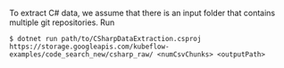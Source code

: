To extract C# data, we assume that there is an input folder that contains multiple git repositories. Run
```
$ dotnet run path/to/CSharpDataExtraction.csproj https://storage.googleapis.com/kubeflow-examples/code_search_new/csharp_raw/ <numCsvChunks> <outputPath>
```
